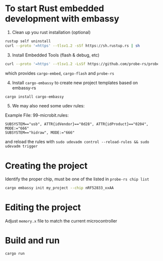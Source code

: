 # To start Rust embedded development with embassy


1. Clean up you rust installation (optional)

```bash
rustup self uninstall
curl --proto '=https' --tlsv1.2 -sSf https://sh.rustup.rs | sh
```

3. Install Embedded Tools (flash & debug, etc)
```bash
curl --proto '=https' --tlsv1.2 -LsSf https://github.com/probe-rs/probe-rs/releases/latest/download/probe-rs-tools-installer.sh | sh
```

which provides `cargo-embed`, `cargo-flash` and `probe-rs`

4. Install `cargo-embassy` to create new project templates based on embassy-rs

```bash
cargo install cargo-embassy
```

5. We may also need some udev rules:

Example File: 99-microbit.rules:
```
SUBSYSTEM=="usb", ATTR{idVendor}=="0d28", ATTR{idProduct}=="0204", MODE:="666"
SUBSYSTEM=="hidraw", MODE:="666"
```
and reload the rules with `sudo udevadm control --reload-rules && sudo udevadm trigger`

# Creating the project

Identify the proper chip, must be one of the listed in `probe-rs chip list` 

```bash
cargo embassy init my_project --chip nRF52833_xxAA
```

# Editing the project

Adjust `memory.x` file to match the current microcontroller


# Build and run
``` 
cargo run
```